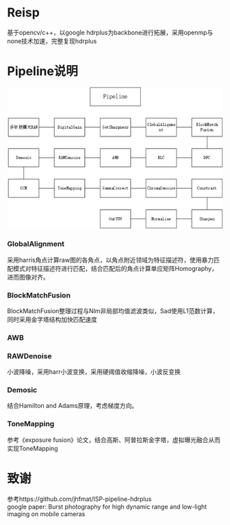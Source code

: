 # Reisp
基于opencv/c++，以google hdrplus为backbone进行拓展，采用openmp与none技术加速，完整复现hdrplus

# Pipeline说明

![pipeline](https://raw.githubusercontent.com/laiyiya/reisp/main/Pic/isp%20pipeline.jpg)

### GlobalAlignment
采用harris角点计算raw图的各角点，以角点附近领域为特征描述符，使用暴力匹配模式对特征描述符进行匹配，结合匹配后的角点计算单应矩阵Homography，进而图像对齐。
### BlockMatchFusion
BlockMatchFusion整理过程与Nlm非局部均值滤波类似，Sad使用L1范数计算，同时采用金字塔结构加快匹配速度
### AWB

### RAWDenoise
小波降噪，采用harr小波变换，采用硬阈值收缩降噪，小波反变换
### Demosic
结合Hamilton and Adams原理，考虑梯度方向。
### ToneMapping
参考《exposure fusion》论文，结合高斯、阿普拉斯金字塔，虚拟曝光融合从而实现ToneMapping




# 致谢
参考https://github.com/jhfmat/ISP-pipeline-hdrplus  
google paper: Burst photography for high dynamic range and low-light imaging on mobile cameras
